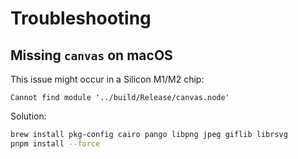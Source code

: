 # Troubleshooting

## Missing `canvas` on macOS

This issue might occur in a Silicon M1/M2 chip:

```text
Cannot find module '../build/Release/canvas.node'
```

Solution:

```sh
brew install pkg-config cairo pango libpng jpeg giflib librsvg
pnpm install --force
```

